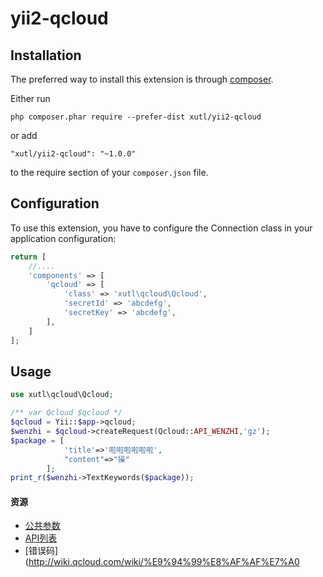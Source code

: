 # yii2-qcloud

Installation
------------

The preferred way to install this extension is through [composer](http://getcomposer.org/download/).

Either run

```
php composer.phar require --prefer-dist xutl/yii2-qcloud
```

or add

```
"xutl/yii2-qcloud": "~1.0.0"
```

to the require section of your `composer.json` file.

Configuration
-------------

To use this extension, you have to configure the Connection class in your application configuration:

```php
return [
    //....
    'components' => [
        'qcloud' => [
            'class' => 'xutl\qcloud\Qcloud',
            'secretId' => 'abcdefg',
            'secretKey' => 'abcdefg',
        ],
    ]
];
```

Usage
-----

```php
use xutl\qcloud\Qcloud;

/** var Qcloud $qcloud */
$qcloud = Yii::$app->qcloud;
$wenzhi = $qcloud->createRequest(Qcloud::API_WENZHI,'gz');
$package = [
            'title'=>'啦啦啦啦啦啦',
            "content"=>"操"
        ];
print_r($wenzhi->TextKeywords($package));
```

#### 资源

* [公共参数](http://wiki.qcloud.com/wiki/%E5%85%AC%E5%85%B1%E5%8F%82%E6%95%B0)
* [API列表](http://wiki.qcloud.com/wiki/API)
* [错误码](http://wiki.qcloud.com/wiki/%E9%94%99%E8%AF%AF%E7%A0